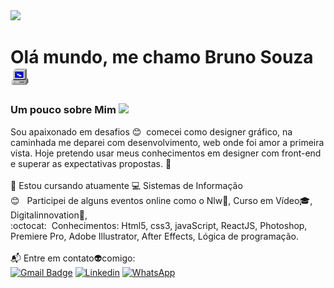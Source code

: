  

<img  src="https://github.com/TheDudeThatCode/TheDudeThatCode/blob/db8f1cbd38ac0ae2a08f36f961096dbd59a02393/Assets/Earth.gif" width="50"/>

 # Olá mundo, me chamo Bruno Souza <img  src="https://github.com/TheDudeThatCode/TheDudeThatCode/blob/db8f1cbd38ac0ae2a08f36f961096dbd59a02393/Assets/PC.gif" width="30">
###  Um pouco sobre Mim <img  src="https://github.com/TheDudeThatCode/TheDudeThatCode/blob/db8f1cbd38ac0ae2a08f36f961096dbd59a02393/Assets/Mario_Hello_Big.gif" width="30">
Sou apaixonado em desafios :blush:  comecei como designer gráfico, na caminhada me deparei com desenvolvimento, web onde foi amor a primeira vista. Hoje pretendo usar meus conhecimentos em designer com front-end e superar as expectativas propostas.
 :rocket:  &nbsp; 
 <br/>
 <br/> :triangular_flag_on_post: Estou cursando atuamente :computer: Sistemas de Informação
 <br/> :blush: &nbsp; Participei de alguns eventos online como o Nlw:rocket:, Curso em Vídeo:mortar_board:, Digitalinnovation:school_satchel:, 
 <br/> :octocat:&nbsp; Conhecimentos: Html5, css3, javaScript, ReactJS, Photoshop, Premiere Pro, Adobe Illustrator, After Effects,
  Lógica de programação.    
 <br/> :mailbox_with_mail:&nbsp;Entre em contato:alien:comigo:<br/>
[![Gmail Badge](https://img.shields.io/badge/Gmail-D14836?style=for-the-badge&logo=gmail&logoColor=white)](mailto:eibrunodev@gmail.com)
[![Linkedin](https://img.shields.io/badge/LinkedIn-0077B5?style=for-the-badge&logo=linkedin&logoColor=white)](https://www.linkedin.com/in/eibrunodev/)
[![WhatsApp](https://img.shields.io/badge/WhatsApp-25D366?style=for-the-badge&logo=whatsapp&logoColor=white)](https://api.whatsapp.com/send?phone=5561985736528)
<br/>

